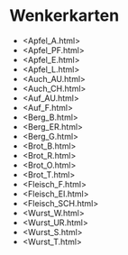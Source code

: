 # Wenkerkarten

- <Apfel_A.html>
- <Apfel_PF.html>
- <Apfel_E.html>
- <Apfel_L.html>
- <Auch_AU.html>
- <Auch_CH.html>
- <Auf_AU.html>
- <Auf_F.html>
- <Berg_B.html>
- <Berg_ER.html>
- <Berg_G.html>
- <Brot_B.html>
- <Brot_R.html>
- <Brot_O.html>
- <Brot_T.html>
- <Fleisch_F.html>
- <Fleisch_EI.html>
- <Fleisch_SCH.html>
- <Wurst_W.html>
- <Wurst_UR.html>
- <Wurst_S.html>
- <Wurst_T.html>
